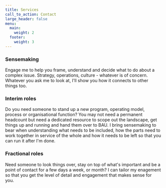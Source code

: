 ```yaml
---
title: Services
call_to_action: Contact
large_header: false
menu:
  main:
    weight: 2
  footer:
    weight: 3
---
```


### Sensemaking

Engage me to help you frame, understand and decide what to do about a complex issue. Strategy, operations, culture - whatever is of concern. Whatever you ask me to look at, I'll show you how it connects to other things too.

<!-- ![Property image](https://unsplash.it/960/350?image=946) -->

### Interim roles

Do you need someone to stand up a new program, operating model, process or organisational function? You may not need a permanent headcount but need a dedicated resource to scope out the landscape, get things up and running and hand them over to BAU. I bring sensemaking to bear when understanding what needs to be included, how the parts need to work together in service of the whole and how it needs to be left so that you can run it after I'm done.
<!-- ![Employment image](https://unsplash.it/960/350?image=668) -->

### Fractional roles

Need someone to look things over, stay on top of what's important and be a point of contact for a few days a week, or month? I can tailor my enagement so that you get the level of detail and engagement that makes sense for you.

<!-- ![Business image](https://unsplash.it/960/350?image=376) -->
